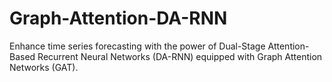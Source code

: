 # Graph-Attention-DA-RNN
Enhance time series forecasting with the power of Dual-Stage Attention-Based Recurrent Neural Networks (DA-RNN) equipped with Graph Attention Networks (GAT).
